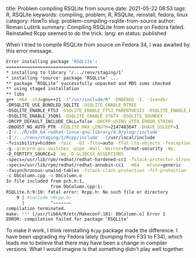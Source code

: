 title: Problem compiling RSQLite from source
date: 2021-05-22 08:53
tags: R, RSQLite
keywords: compiling, problem, R, RSQLite, reinstall, fedora, linux
category: HowTo
slug: problem-compiling-rsqlite-from-source
author: Roman Luštrik
summary: Compiling RSQLite from source on Fedora failed. Reinstalled Rcpp seemed to do the trick.
lang: en
status: published

When I tried to compile RSQLite from source on Fedora 34, I was awaited by this error message.

```bash
Error installing package 'RSQLite':
===================================
* installing to library ‘/.../renv/staging/1’
* installing *source* package ‘RSQLite’ ...
** package ‘RSQLite’ successfully unpacked and MD5 sums checked
** using staged installation
** libs
g++ -m64 -std=gnu++11 -I"/usr/include/R" -DNDEBUG -I. -Ivendor
-DRSQLITE_USE_BUNDLED_SQLITE -DSQLITE_ENABLE_RTREE
-DSQLITE_ENABLE_FTS3 -DSQLITE_ENABLE_FTS3_PARENTHESIS -DSQLITE_ENABLE_FTS5
-DSQLITE_ENABLE_JSON1 -DSQLITE_ENABLE_STAT4 -DSQLITE_SOUNDEX
-DRCPP_DEFAULT_INCLUDE_CALL=false -DRCPP_USING_UTF8_ERROR_STRING
-DBOOST_NO_AUTO_PTR -DSQLITE_MAX_LENGTH=2147483647 -DHAVE_USLEEP=1
-I'/../R/x86_64-redhat-linux-gnu-library/4.0/plogr/include'
-I'/.../renv/staging/1/Rcpp/include' -I/usr/local/include  
-fvisibility=hidden -fpic  -O2 -flto=auto -ffat-lto-objects -fexceptions
-g -grecord-gcc-switches -pipe -Wall -Werror=format-security -Wp,
-D_FORTIFY_SOURCE=2 -Wp,-D_GLIBCXX_ASSERTIONS
-specs=/usr/lib/rpm/redhat/redhat-hardened-cc1 -fstack-protector-strong
-specs=/usr/lib/rpm/redhat/redhat-annobin-cc1  -m64  -mtune=generic
-fasynchronous-unwind-tables -fstack-clash-protection -fcf-protection  
-c DbColumn.cpp -o DbColumn.o
In file included from pch.h:1,
                 from DbColumn.cpp:1:
RSQLite.h:9:10: fatal error: Rcpp.h: No such file or directory
    9 | #include <Rcpp.h>
      |          ^~~~~~~~
compilation terminated.
make: *** [/usr/lib64/R/etc/Makeconf:181: DbColumn.o] Error 1
ERROR: compilation failed for package ‘RSQLite’
```

To make it work, I think reinstalling `Rcpp` package made the difference. I have been upgrading my Fedora lately (bumping from F33 to F34), which leads me to believe that there may have been a change in compiler versions. What I would imagine is that something didn't play well together.

